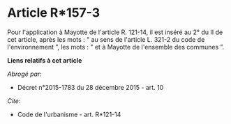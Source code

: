 # Article R*157-3

Pour l'application à Mayotte de l'article R. 121-14, il est inséré au 2° du II de cet article, après les mots : " au sens de
l'article L. 321-2 du code de l'environnement ”, les mots : " et à Mayotte de l'ensemble des communes ”.

**Liens relatifs à cet article**

_Abrogé par_:

  - Décret n°2015-1783 du 28 décembre 2015 - art. 10

_Cite_:

  - Code de l'urbanisme - art. R*121-14

